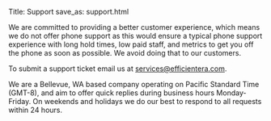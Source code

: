 Title: Support
save_as: support.html

We are committed to providing a better customer experience, which means we do not offer phone support as this would ensure a typical phone support experience with long hold times, low paid staff, and metrics to get you off the phone as soon as possible. We avoid doing that to our customers.

To submit a support ticket email us at services@efficientera.com.

We are a Bellevue, WA based company operating on Pacific Standard Time (GMT-8), and aim to offer quick replies during business hours Monday-Friday. On weekends and holidays we do our best to respond to all requests within 24 hours.
